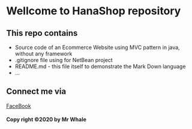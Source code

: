 # Wellcome to HanaShop repository

## This repo contains 
* Source code of an Ecommerce Website using MVC pattern in java, without any framework
* .gitignore file using for NetBean project
* README.md - this file itself to demonstrate the Mark Down language
* ...

## Connect me via
[FaceBook](https://facebook.com/nth777)
#### Copy right ©2020 by Mr Whale
